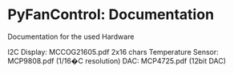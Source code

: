 PyFanControl: Documentation
===========================

Documentation for the used Hardware

I2C Display: MCCOG21605.pdf 2x16 chars
Temperature Sensor: MCP9808.pdf (1/16�C resolution)
DAC: MCP4725.pdf (12bit DAC)
